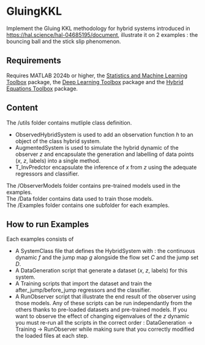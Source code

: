 # GluingKKL

Implement the Gluing KKL methodology for hybrid systems introduced in https://hal.science/hal-04685195/document, illustrate it on 2 examples : the bouncing ball and the stick slip phenomenon.

## Requirements
Requires MATLAB 2024b or higher, the [Statistics and Machine Learning Toolbox](https://mathworks.com/products/statistics.html) package, the [Deep Learning Toolbox](https://mathworks.com/products/deep-learning.html) package and the [Hybrid Equations Toolbox](https://mathworks.com/matlabcentral/fileexchange/41372-hybrid-equations-toolbox) package.

## Content
The /utils folder contains mutliple class definition.
- ObservedHybridSystem is used to add an observation function $h$ to an object of the class hybrid system.
- AugmentedSystem is used to simulate the hybrid dynamic of the observer $z$ and encapsulate the generation and labelling of data points ($x$, $z$, labels) into a single method.
- T_InvPredctor encapsulate the inference of $x$ from $z$ using the adequate regressors and classifier.

The /ObserverModels folder contains pre-trained models used in the examples.  
The /Data folder contains data used to train those models.  
The /Examples folder contains one subfolder for each examples.

## How to run Examples
Each examples consists of
- A SystemClass file that defines the HybridSystem with : the continuous dynamic $f$ and the jump map $g$ alongside the flow set $C$ and the jump set $D$.
- A DataGeneration script that generate a dataset ($x$, $z$, labels) for this system.
- A Training scripts that import the dataset and train the after_jump/before_jump regressors and the classifier.
- A RunObserver script that illustrate the end result of the observer using those models. 
Any of these scripts can be run independantly from the others thanks to pre-loaded datasets and pre-trained models. If you want to observe the effect of changing eigenvalues of the $z$ dynamic you must re-run all the scripts in the correct order : DataGeneration &rarr; Training &rarr; RunObserver while making sure that you correctly modified the loaded files at each step. 
